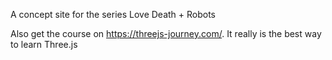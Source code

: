 A concept site for the series Love Death + Robots

Also get the course on https://threejs-journey.com/.
It really is the best way to learn Three.js